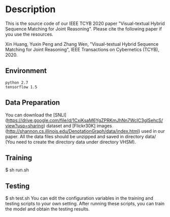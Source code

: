 # Description

This is the source code of our IEEE TCYB 2020 paper "Visual-textual Hybrid Sequence Matching for Joint Reasoning". Please cite the following paper if you use the resources.

Xin Huang, Yuxin Peng and Zhang Wen, "Visual-textual Hybrid Sequence Matching for Joint Reasoning", IEEE Transactions on Cybernetics (TCYB), 2020.

## Environment
	python 2.7
	tensorflow 1.5

## Data Preparation

You can download the [SNLI] (https://drive.google.com/file/d/1CxjKsaM6YgZPRKmJhNn7WcIC3gISehcS/view?usp=sharing) dataset and [Flickr30K] images (http://shannon.cs.illinois.edu/DenotationGraph/data/index.html) used in our paper. All the data files should be unzipped and saved in directory data/ (You need to create the directory data under directory VHSM).

## Training 
$ sh run.sh
## Testing
$ sh test.sh
You can edit the configuration variables in the training and testing scripts to your own setting. After running these scripts, you can train the model and obtain the testing results. 
